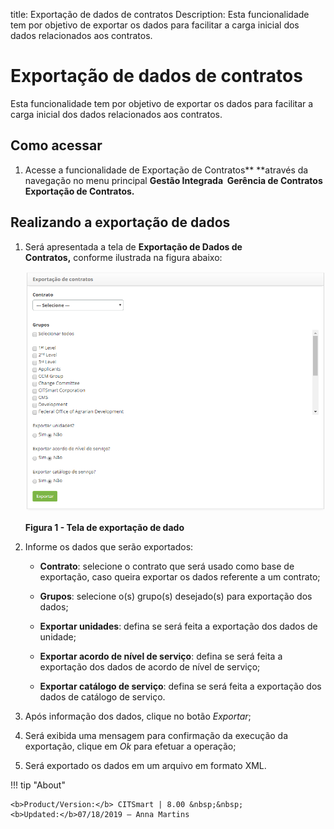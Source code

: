 title: Exportação de dados de contratos
Description: Esta funcionalidade tem por objetivo de exportar os dados para
facilitar a carga inicial dos dados relacionados aos contratos.

# Exportação de dados de contratos

Esta funcionalidade tem por objetivo de exportar os dados para facilitar a carga
inicial dos dados relacionados aos contratos.

Como acessar
-----------

1.  Acesse a funcionalidade de Exportação de Contratos** **através da navegação
    no menu principal **Gestão Integrada  Gerência de Contratos  Exportação de
    Contratos.**

Realizando a exportação de dados
-------------------------------

1.  Será apresentada a tela de **Exportação de Dados de Contratos,** conforme
    ilustrada na figura abaixo:

    ![Criar](images/export.png)
    
    **Figura 1 - Tela de exportação de dado**

1.  Informe os dados que serão exportados:

    -   **Contrato**: selecione o contrato que será usado como base de exportação,
    caso queira exportar os dados referente a um contrato;

    -   **Grupos**: selecione o(s) grupo(s) desejado(s) para exportação dos dados;

    -   **Exportar unidades**: defina se será feita a exportação dos dados de
    unidade;

    -   **Exportar acordo de nível de serviço**: defina se será feita a exportação
    dos dados de acordo de nível de serviço;

    -   **Exportar catálogo de serviço**: defina se será feita a exportação dos
    dados de catálogo de serviço.

1.  Após informação dos dados, clique no botão *Exportar*;

2.  Será exibida uma mensagem para confirmação da execução da exportação, clique
    em *Ok* para efetuar a operação;

3.  Será exportado os dados em um arquivo em formato XML.



!!! tip "About"

    <b>Product/Version:</b> CITSmart | 8.00 &nbsp;&nbsp;
    <b>Updated:</b>07/18/2019 – Anna Martins
